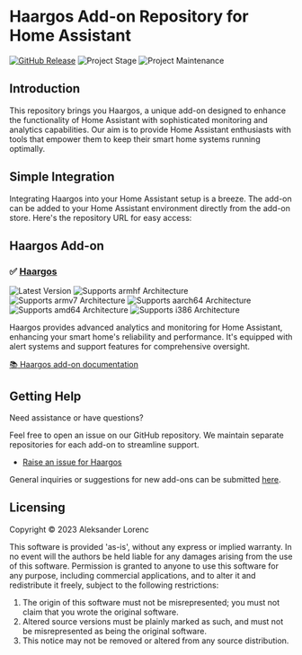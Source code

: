 # Haargos Add-on Repository for Home Assistant

[![GitHub Release][releases-shield]][releases]
![Project Stage][project-stage-shield]
![Project Maintenance][maintenance-shield]

## Introduction

This repository brings you Haargos, a unique add-on designed to enhance the functionality of Home Assistant with sophisticated monitoring and analytics capabilities. Our aim is to provide Home Assistant enthusiasts with tools that empower them to keep their smart home systems running optimally.

## Simple Integration

Integrating Haargos into your Home Assistant setup is a breeze. The add-on can be added to your Home Assistant environment directly from the add-on store. Here's the repository URL for easy access:

## Haargos Add-on

### ✅ [Haargos][addon-haargos]

![Latest Version][haargos-version-shield]
![Supports armhf Architecture][haargos-armhf-shield]
![Supports armv7 Architecture][haargos-armv7-shield]
![Supports aarch64 Architecture][haargos-aarch64-shield]
![Supports amd64 Architecture][haargos-amd64-shield]
![Supports i386 Architecture][haargos-i386-shield]

Haargos provides advanced analytics and monitoring for Home Assistant, enhancing your smart home's reliability and performance. It's equipped with alert systems and support features for comprehensive oversight.

[:books: Haargos add-on documentation][addon-doc-haargos]

## Getting Help

Need assistance or have questions?

Feel free to open an issue on our GitHub repository. We maintain separate repositories for each add-on to streamline support.

- [Raise an issue for Haargos][haargos-issue]

General inquiries or suggestions for new add-ons can be submitted [here][issue].

## Licensing

Copyright © 2023 Aleksander Lorenc

This software is provided 'as-is', without any express or implied warranty. In no event will the authors be held liable for any damages arising from the use of this software. Permission is granted to anyone to use this software for any purpose, including commercial applications, and to alter it and redistribute it freely, subject to the following restrictions:

1. The origin of this software must not be misrepresented; you must not claim that you wrote the original software.
2. Altered source versions must be plainly marked as such, and must not be misrepresented as being the original software.
3. This notice may not be removed or altered from any source distribution.

[addon-haargos]: https://github.com/haargos/ha-addons/tree/master/haargos-homeassistant-addon
[addon-doc-haargos]: https://github.com/haargos/ha-addons/blob/master/haargos-homeassistant-addon/DOCS.md
[haargos-issue]: https://github.com/haargos/ha-addons/issues
[haargos-version-shield]: https://img.shields.io/badge/version-v1.0.36-blue.svg
[haargos-aarch64-shield]: https://img.shields.io/badge/aarch64-yes-green.svg
[haargos-amd64-shield]: https://img.shields.io/badge/amd64-yes-green.svg
[haargos-armhf-shield]: https://img.shields.io/badge/armhf-yes-green.svg
[haargos-armv7-shield]: https://img.shields.io/badge/armv7-yes-green.svg
[haargos-i386-shield]: https://img.shields.io/badge/i386-yes-green.svg
[issue]: https://github.com/haargos/ha-addons/issues
[maintenance-shield]: https://img.shields.io/maintenance/yes/2023.svg
[project-stage-shield]: https://img.shields.io/badge/project%20stage-production%20ready-brightgreen.svg
[releases-shield]: https://img.shields.io/github/v/release/haargos/haargos-homeassistant-addon?include_prereleases
[releases]: https://github.com/haargos/haargos-homeassistant-addon/releases
